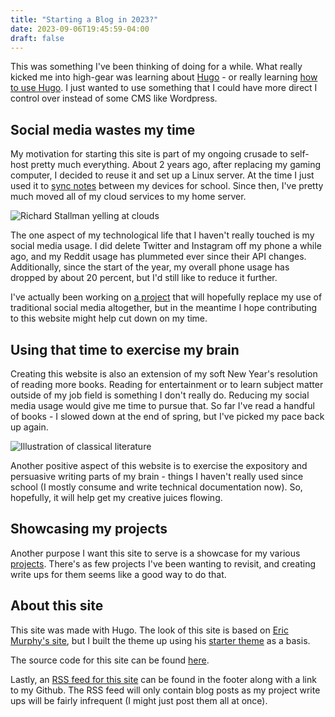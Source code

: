 ```yaml
---
title: "Starting a Blog in 2023?"
date: 2023-09-06T19:45:59-04:00
draft: false
---
```


This was something I've been thinking of doing for a while. What really kicked me into high-gear was learning about [Hugo](https://gohugo.io/) - or really learning [how to use Hugo](https://www.youtube.com/watch?v=ZFL09qhKi5I). I just wanted to use something that I could have more direct I control over instead of some CMS like Wordpress.

## Social media wastes my time

My motivation for starting this site is part of my ongoing crusade to self-host pretty much everything. About 2 years ago, after replacing my gaming computer, I decided to reuse it and set up a Linux server. At the time I just used it to [sync notes](https://syncthing.net/) between my devices for school. Since then, I've pretty much moved all of my cloud services to my home server.

![Richard Stallman yelling at clouds](/images/posts/starting-a-blog-in-2023/gnu-man-yells-at-cloud.jpg)

The one aspect of my technological life that I haven't really touched is my social media usage. I did delete Twitter and Instagram off my phone a while ago, and my Reddit usage has plummeted ever since their API changes. Additionally, since the start of the year, my overall phone usage has dropped by about 20 percent, but I'd still like to reduce it further. 

I've actually been working on [a project](/projects/filterfeed) that will hopefully replace my use of traditional social media altogether, but in the meantime I hope contributing to this website might help cut down on my time.

## Using that time to exercise my brain

Creating this website is also an extension of my soft New Year's resolution of reading more books. Reading for entertainment or to learn subject matter outside of my job field is something I don't really do. Reducing my social media usage would give me time to pursue that. So far I've read a handful of books - I slowed down at the end of spring, but I've picked my pace back up again.

![Illustration of classical literature](/images/posts/starting-a-blog-in-2023/paradiso-canto-31.jpg "Paradiso Canto XXXI - Dore")

Another positive aspect of this website is to exercise the expository and persuasive writing parts of my brain - things I haven't really used since school (I mostly consume and write technical documentation now). So, hopefully, it will help get my creative juices flowing.

## Showcasing my projects

Another purpose I want this site to serve is a showcase for my various [projects](/projects). There's as few projects I've been wanting to revisit, and creating write ups for them seems like a good way to do that.

## About this site

This site was made with Hugo. The look of this site is based on [Eric Murphy's site](https://github.com/ericmurphyxyz/ericmurphy.xyz), but I built the theme up using his [starter theme](https://github.com/ericmurphyxyz/hugo-starter-theme) as a basis.

The source code for this site can be found [here](https://github.com/SPIGS/parkerspielvogeldotcom).

Lastly, an [RSS feed for this site](/index.xml) can be found in the footer along with a link to my Github. The RSS feed will only contain blog posts as my project write ups will be fairly infrequent (I might just post them all at once).